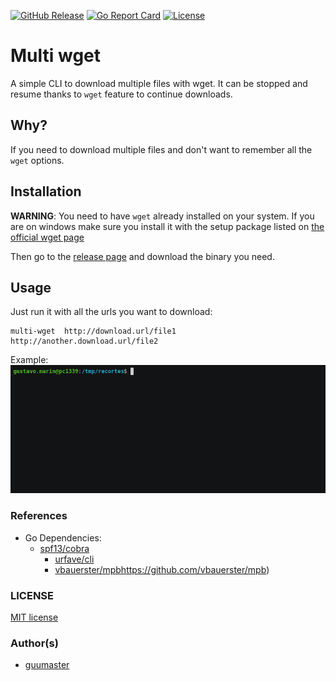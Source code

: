 [![GitHub Release](https://img.shields.io/github/release/guumaster/multi-wget.svg?logo=github&labelColor=262b30)](https://github.com/guumaster/multi-wget/releases)
[![Go Report Card](https://goreportcard.com/badge/github.com/guumaster/multi-wget)](https://goreportcard.com/report/github.com/guumaster/multi-wget)
[![License](https://img.shields.io/github/license/guumaster/multi-wget)](https://github.com/guumaster/multi-wget/LICENSE)

# Multi wget

A simple CLI to download multiple files with wget. It can be stopped and resume thanks to `wget` feature to continue downloads.


## Why?

If you need to download multiple files and don't want to remember all the `wget` options.


## Installation

**WARNING**: You need to have `wget` already installed on your system.
 If you are on windows make sure you install it with the setup package listed on [the official wget page](http://gnuwin32.sourceforge.net/packages/wget.htm)

Then go to the [release page](https://github.com/guumaster/multi-wget/releases) and download the binary you need.


## Usage

Just run it with all the urls you want to download:

```
multi-wget  http://download.url/file1  http://another.download.url/file2
```

Example:
![multi-wget usage](multi-wget.gif)


### References

* Go Dependencies:
  * [spf13/cobra](https://github.com/spf13/cobra)
	* [urfave/cli](https://github.com/urfave/cli)
	* [vbauerster/mpb]()https://github.com/vbauerster/mpb)


### LICENSE
 [MIT license](LICENSE)


### Author(s)
* [guumaster](https://github.com/guumaster)
